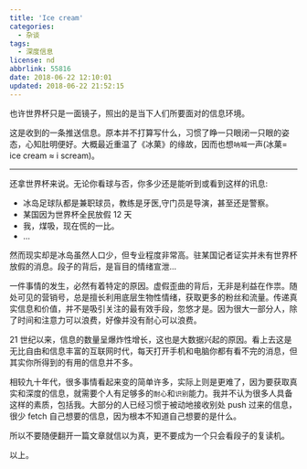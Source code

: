 ```yaml
---
title: 'Ice cream'
categories:
  - 杂谈
tags:
  - 深度信息
license: nd
abbrlink: 55816
date: 2018-06-22 12:10:01
updated: 2018-06-22 21:52:15
---
```


也许世界杯只是一面镜子，照出的是当下人们所要面对的信息环境。

这是收到的一条推送信息。原本并不打算写什么，习惯了睁一只眼闭一只眼的姿态，心知肚明便好。大概最近重温了《冰菓》的缘故，因而也想`呐喊`一声(冰菓= ice cream ≈ i scream)。

---

还拿世界杯来说。无论你看球与否，你多少还是能听到或看到这样的讯息:

<!--more-->

- 冰岛足球队都是兼职球员，教练是牙医,守门员是导演，甚至还是警察。
- 某国因为世界杯全民放假 12 天
- 我，煤吸，现在慌的一比。
- ...

然而现实却是冰岛虽然人口少，但专业程度非常高。驻某国记者证实并未有世界杯放假的消息。段子的背后，是盲目的情绪宣泄...

一件事情的发生，必然有着特定的原因。虚假歪曲的背后，无非是利益在作祟。随处可见的营销号，总是擅长利用底层生物性情绪，获取更多的粉丝和流量。传递真实信息和价值，并不是吸引关注的最有效手段，忽悠才是。因为很大一部分人，除了时间和注意力可以浪费，好像并没有耐心可以浪费。

21 世纪以来，信息的数量呈爆炸性增长，这也是大数据兴起的原因。看上去这是无比自由和信息丰富的互联网时代，每天打开手机和电脑你都有看不完的消息，但其实你所得到的有用的信息并不多。

相较九十年代，很多事情看起来变的简单许多，实际上则是更难了，因为要获取真实和深度的信息，就需要个人有足够多的`耐心`和`识别`能力。我并不认为很多人具备这样的素质，包括我。大部分的人已经习惯于被动地接收别处 push 过来的信息，很少 fetch 自己想要的信息，因为根本不知道自己想要的是什么。

所以不要随便翻开一篇文章就信以为真，更不要成为一个只会看段子的复读机。

以上。
